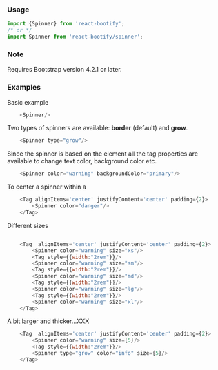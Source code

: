


### Usage

```js static
import {Spinner} from 'react-bootify';
/* or */ 
import Spinner from 'react-bootify/spinner';
```

### Note

Requires Bootstrap version 4.2.1 or later.

### Examples

Basic example

```js
    <Spinner/>
```

Two types of spinners are available: **border** (default) and **grow**.

```js
    <Spinner type="grow"/>
```

Since the spinner is based on the <Tag/> element all the tag properties are available to
change text color, background color etc.

```js
    <Spinner color="warning" backgroundColor="primary"/>
```

To center a spinner within a <Tag/>

```js
    <Tag alignItems='center' justifyContent='center' padding={2}>
        <Spinner color="danger"/>
    </Tag>
```

Different sizes

```js

    <Tag  alignItems='center' justifyContent='center' padding={2}>
        <Spinner color="warning" size="xs"/>
        <Tag style={{width:"2rem"}}/>
        <Spinner color="warning" size="sm"/>
        <Tag style={{width:"2rem"}}/>
        <Spinner color="warning" size="md"/>
        <Tag style={{width:"2rem"}}/>
        <Spinner color="warning" size="lg"/>
        <Tag style={{width:"2rem"}}/>
        <Spinner color="warning" size="xl"/>
    </Tag>
```


A bit larger and thicker...XXX

```js
    <Tag  alignItems='center' justifyContent='center' padding={2}>
        <Spinner color="warning" size={5}/>
        <Tag style={{width:"2rem"}}/>
        <Spinner type="grow" color="info" size={5}/>
    </Tag>
```

